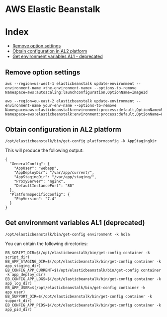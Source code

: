 # AWS Elastic Beanstalk

# Index
- [Remove option settings](#remove-option-settings)
- [Obtain configuration in AL2 platform](#obtain-configuration-in-AL2-platform)
- [Get environment variables AL1 - deprecated](#get-environment-variables-AL--deprecated)

## Remove option settings
```
aws --region=us-west-1 elasticbeanstalk update-environment --environment-name <the-environment-name> --options-to-remove Namespace=aws:autoscaling:launchconfiguration,OptionName=ImageId
```
```
aws --region=eu-east-2 elasticbeanstalk update-environment --environment-name your-env-name --options-to-remove Namespace=aws:elasticbeanstalk:environment:process:default,OptionName=MatcherHTTPCode Namespace=aws:elasticbeanstalk:environment:process:default,OptionName=HealthCheckPath
```

## Obtain configuration in AL2 platform
```
/opt/elasticbeanstalk/bin/get-config platformconfig -k AppStagingDir
```
This will produce the following output:
```
{
  "GeneralConfig": {
    "AppUser": "webapp",
    "AppDeployDir": "/var/app/current/",
    "AppStagingDir": "/var/app/staging/",
    "ProxyServer": "nginx",
    "DefaultInstancePort": "80"
  },
  "PlatformSpecificConfig": {
    "PhpVersion": "7.4"
  }
}
```

## Get environment variables AL1 (deprecated)
```
/opt/elasticbeanstalk/bin/get-config environment -k hola
```
You can obtain the following directories:
```
EB_SCRIPT_DIR=$(/opt/elasticbeanstalk/bin/get-config container -k script_dir)
EB_APP_STAGING_DIR=$(/opt/elasticbeanstalk/bin/get-config container -k app_staging_dir)
EB_CONFIG_APP_CURRENT=$(/opt/elasticbeanstalk/bin/get-config container -k app_deploy_dir)
EB_CONFIG_APP_LOGS=$(/opt/elasticbeanstalk/bin/get-config container -k app_log_dir)
EB_APP_USER=$(/opt/elasticbeanstalk/bin/get-config container -k app_user)
EB_SUPPORT_DIR=$(/opt/elasticbeanstalk/bin/get-config container -k support_dir)
EB_CONFIG_APP_PIDS=$(/opt/elasticbeanstalk/bin/get-config container -k app_pid_dir)
```
